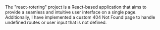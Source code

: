 The "react-rotering" project is a React-based application that aims to provide a seamless and intuitive user interface on a single page. Additionally, I have implemented a custom 404 Not Found page to handle undefined routes or user input that is not defined.

